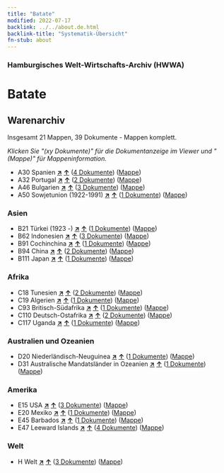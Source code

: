 ```yaml
---
title: "Batate"
modified: 2022-07-17
backlink: ../../about.de.html
backlink-title: "Systematik-Übersicht"
fn-stub: about
---
```


### Hamburgisches Welt-Wirtschafts-Archiv (HWWA)

# Batate&#160; 







## Warenarchiv




Insgesamt 21 Mappen, 39 Dokumente - Mappen komplett.

_Klicken Sie "(xy Dokumente)" für die Dokumentanzeige im Viewer und "(Mappe)" für Mappeninformation._



- A30 Spanien [**&nearr;**](../../../geo/i/140984/about.de.html "Spanien (alle Mappen)") [**&uarr;**](../../../geo/about.de.html#A30 "Ländersystematik") (<a href="https://pm20.zbw.eu/iiifview/folder/wa/142049,140984" title="über: Batate : Spanien" target="_blank">4 Dokumente</a>) ([Mappe](../../../../folder/wa/1420xx/142049/1409xx/140984/about.de.html))
- A32 Portugal [**&nearr;**](../../../geo/i/140987/about.de.html "Portugal (alle Mappen)") [**&uarr;**](../../../geo/about.de.html#A32 "Ländersystematik") (<a href="https://pm20.zbw.eu/iiifview/folder/wa/142049,140987" title="über: Batate : Portugal" target="_blank">2 Dokumente</a>) ([Mappe](../../../../folder/wa/1420xx/142049/1409xx/140987/about.de.html))
- A46 Bulgarien [**&nearr;**](../../../geo/i/141039/about.de.html "Bulgarien (alle Mappen)") [**&uarr;**](../../../geo/about.de.html#A46 "Ländersystematik") (<a href="https://pm20.zbw.eu/iiifview/folder/wa/142049,141039" title="über: Batate : Bulgarien" target="_blank">3 Dokumente</a>) ([Mappe](../../../../folder/wa/1420xx/142049/1410xx/141039/about.de.html))
- A50 Sowjetunion (1922-1991) [**&nearr;**](../../../geo/i/141043/about.de.html "Sowjetunion (1922-1991) (alle Mappen)") [**&uarr;**](../../../geo/about.de.html#A50 "Ländersystematik") (<a href="https://pm20.zbw.eu/iiifview/folder/wa/142049,141043" title="über: Batate : Sowjetunion (1922-1991)" target="_blank">1 Dokumente</a>) ([Mappe](../../../../folder/wa/1420xx/142049/1410xx/141043/about.de.html))

### Asien

- B21 Türkei (1923 -) [**&nearr;**](../../../geo/i/141111/about.de.html "Türkei (1923 -) (alle Mappen)") [**&uarr;**](../../../geo/about.de.html#B21 "Ländersystematik") (<a href="https://pm20.zbw.eu/iiifview/folder/wa/142049,141111" title="über: Batate : Türkei (1923 -)" target="_blank">1 Dokumente</a>) ([Mappe](../../../../folder/wa/1420xx/142049/1411xx/141111/about.de.html))
- B62 Indonesien [**&nearr;**](../../../geo/i/141218/about.de.html "Indonesien (alle Mappen)") [**&uarr;**](../../../geo/about.de.html#B62 "Ländersystematik") (<a href="https://pm20.zbw.eu/iiifview/folder/wa/142049,141218" title="über: Batate : Indonesien" target="_blank">3 Dokumente</a>) ([Mappe](../../../../folder/wa/1420xx/142049/1412xx/141218/about.de.html))
- B91 Cochinchina [**&nearr;**](../../../geo/i/141243/about.de.html "Cochinchina (alle Mappen)") [**&uarr;**](../../../geo/about.de.html#B91 "Ländersystematik") (<a href="https://pm20.zbw.eu/iiifview/folder/wa/142049,141243" title="über: Batate : Cochinchina" target="_blank">1 Dokumente</a>) ([Mappe](../../../../folder/wa/1420xx/142049/1412xx/141243/about.de.html))
- B94 China [**&nearr;**](../../../geo/i/141253/about.de.html "China (alle Mappen)") [**&uarr;**](../../../geo/about.de.html#B94 "Ländersystematik") (<a href="https://pm20.zbw.eu/iiifview/folder/wa/142049,141253" title="über: Batate : China" target="_blank">2 Dokumente</a>) ([Mappe](../../../../folder/wa/1420xx/142049/1412xx/141253/about.de.html))
- B111 Japan [**&nearr;**](../../../geo/i/141272/about.de.html "Japan (alle Mappen)") [**&uarr;**](../../../geo/about.de.html#B111 "Ländersystematik") (<a href="https://pm20.zbw.eu/iiifview/folder/wa/142049,141272" title="über: Batate : Japan" target="_blank">1 Dokumente</a>) ([Mappe](../../../../folder/wa/1420xx/142049/1412xx/141272/about.de.html))

### Afrika

- C18 Tunesien [**&nearr;**](../../../geo/i/141353/about.de.html "Tunesien (alle Mappen)") [**&uarr;**](../../../geo/about.de.html#C18 "Ländersystematik") (<a href="https://pm20.zbw.eu/iiifview/folder/wa/142049,141353" title="über: Batate : Tunesien" target="_blank">2 Dokumente</a>) ([Mappe](../../../../folder/wa/1420xx/142049/1413xx/141353/about.de.html))
- C19 Algerien [**&nearr;**](../../../geo/i/141354/about.de.html "Algerien (alle Mappen)") [**&uarr;**](../../../geo/about.de.html#C19 "Ländersystematik") (<a href="https://pm20.zbw.eu/iiifview/folder/wa/142049,141354" title="über: Batate : Algerien" target="_blank">1 Dokumente</a>) ([Mappe](../../../../folder/wa/1420xx/142049/1413xx/141354/about.de.html))
- C93 Britisch-Südafrika [**&nearr;**](../../../geo/i/141454/about.de.html "Britisch-Südafrika (alle Mappen)") [**&uarr;**](../../../geo/about.de.html#C93 "Ländersystematik") (<a href="https://pm20.zbw.eu/iiifview/folder/wa/142049,141454" title="über: Batate : Britisch-Südafrika" target="_blank">1 Dokumente</a>) ([Mappe](../../../../folder/wa/1420xx/142049/1414xx/141454/about.de.html))
- C110 Deutsch-Ostafrika [**&nearr;**](../../../geo/i/141471/about.de.html "Deutsch-Ostafrika (alle Mappen)") [**&uarr;**](../../../geo/about.de.html#C110 "Ländersystematik") (<a href="https://pm20.zbw.eu/iiifview/folder/wa/142049,141471" title="über: Batate : Deutsch-Ostafrika" target="_blank">2 Dokumente</a>) ([Mappe](../../../../folder/wa/1420xx/142049/1414xx/141471/about.de.html))
- C117 Uganda [**&nearr;**](../../../geo/i/141476/about.de.html "Uganda (alle Mappen)") [**&uarr;**](../../../geo/about.de.html#C117 "Ländersystematik") (<a href="https://pm20.zbw.eu/iiifview/folder/wa/142049,141476" title="über: Batate : Uganda" target="_blank">1 Dokumente</a>) ([Mappe](../../../../folder/wa/1420xx/142049/1414xx/141476/about.de.html))

### Australien und Ozeanien

- D20 Niederländisch-Neuguinea [**&nearr;**](../../../geo/i/141619/about.de.html "Niederländisch-Neuguinea (alle Mappen)") [**&uarr;**](../../../geo/about.de.html#D20 "Ländersystematik") (<a href="https://pm20.zbw.eu/iiifview/folder/wa/142049,141619" title="über: Batate : Niederländisch-Neuguinea" target="_blank">1 Dokumente</a>) ([Mappe](../../../../folder/wa/1420xx/142049/1416xx/141619/about.de.html))
- D31 Australische Mandatsländer in Ozeanien [**&nearr;**](../../../geo/i/141622/about.de.html "Australische Mandatsländer in Ozeanien (alle Mappen)") [**&uarr;**](../../../geo/about.de.html#D31 "Ländersystematik") (<a href="https://pm20.zbw.eu/iiifview/folder/wa/142049,141622" title="über: Batate : Australische Mandatsländer in Ozeanien" target="_blank">1 Dokumente</a>) ([Mappe](../../../../folder/wa/1420xx/142049/1416xx/141622/about.de.html))

### Amerika

- E15 USA [**&nearr;**](../../../geo/i/141653/about.de.html "USA (alle Mappen)") [**&uarr;**](../../../geo/about.de.html#E15 "Ländersystematik") (<a href="https://pm20.zbw.eu/iiifview/folder/wa/142049,141653" title="über: Batate : USA" target="_blank">3 Dokumente</a>) ([Mappe](../../../../folder/wa/1420xx/142049/1416xx/141653/about.de.html))
- E20 Mexiko [**&nearr;**](../../../geo/i/141657/about.de.html "Mexiko (alle Mappen)") [**&uarr;**](../../../geo/about.de.html#E20 "Ländersystematik") (<a href="https://pm20.zbw.eu/iiifview/folder/wa/142049,141657" title="über: Batate : Mexiko" target="_blank">1 Dokumente</a>) ([Mappe](../../../../folder/wa/1420xx/142049/1416xx/141657/about.de.html))
- E45 Barbados [**&nearr;**](../../../geo/i/141666/about.de.html "Barbados (alle Mappen)") [**&uarr;**](../../../geo/about.de.html#E45 "Ländersystematik") (<a href="https://pm20.zbw.eu/iiifview/folder/wa/142049,141666" title="über: Batate : Barbados" target="_blank">1 Dokumente</a>) ([Mappe](../../../../folder/wa/1420xx/142049/1416xx/141666/about.de.html))
- E47 Leeward Islands [**&nearr;**](../../../geo/i/141668/about.de.html "Leeward Islands (alle Mappen)") [**&uarr;**](../../../geo/about.de.html#E47 "Ländersystematik") (<a href="https://pm20.zbw.eu/iiifview/folder/wa/142049,141668" title="über: Batate : Leeward Islands" target="_blank">4 Dokumente</a>) ([Mappe](../../../../folder/wa/1420xx/142049/1416xx/141668/about.de.html))

### Welt

- H Welt [**&nearr;**](../../../geo/i/141728/about.de.html "Welt (alle Mappen)") [**&uarr;**](../../../geo/about.de.html#H "Ländersystematik") (<a href="https://pm20.zbw.eu/iiifview/folder/wa/142049,141728" title="über: Batate : Welt" target="_blank">3 Dokumente</a>) ([Mappe](../../../../folder/wa/1420xx/142049/1417xx/141728/about.de.html))








